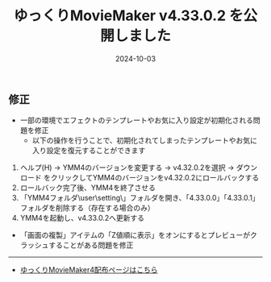 ﻿---
title: ゆっくりMovieMaker v4.33.0.2 を公開しました
date: 2024-10-03
tags: [YMM4,お知らせ]
---
## 修正
- 一部の環境でエフェクトのテンプレートやお気に入り設定が初期化される問題を修正
  - 以下の操作を行うことで、初期化されてしまったテンプレートやお気に入り設定を復元することができます

1. ヘルプ(H) → YMM4のバージョンを変更する → v4.32.0.2を選択 → ダウンロード をクリックしてYMM4のバージョンをv4.32.0.2にロールバックする
2. ロールバック完了後、YMM4を終了させる
3. 「YMM4フォルダ\user\setting\」フォルダを開き、「4.33.0.0」「4.33.0.1」フォルダを削除する（存在する場合のみ）
4. YMM4を起動し、v4.33.0.2へ更新する

- 「画面の複製」アイテムの「Z値順に表示」をオンにするとプレビューがクラッシュすることがある問題を修正

---

- [ゆっくりMovieMaker4配布ページはこちら](../index.md)